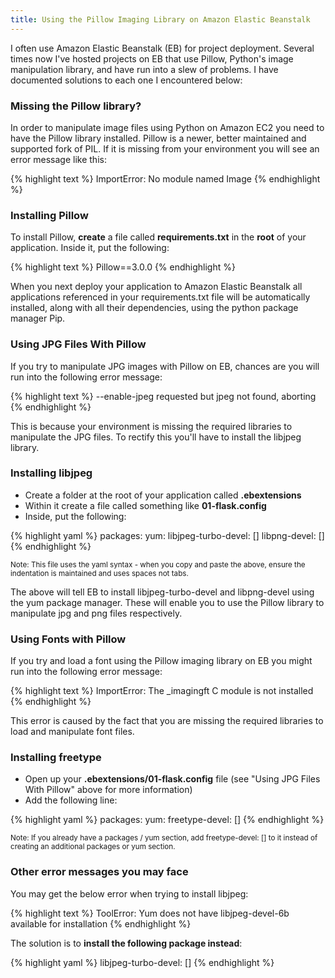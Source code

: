 ```yaml
---
title: Using the Pillow Imaging Library on Amazon Elastic Beanstalk
---
```


I often use Amazon Elastic Beanstalk (EB) for project deployment. Several times now I've hosted projects on EB that use Pillow, Python's image manipulation library, and have run into a slew of problems. I have documented solutions to each one I encountered below:

### Missing the Pillow library?

In order to manipulate image files using Python on Amazon EC2 you need to have the Pillow library installed. Pillow is a newer, better maintained and supported fork of PIL. If it is missing from your environment you will see an error message like this:

{% highlight text %}
ImportError: No module named Image
{% endhighlight %}

### Installing Pillow

To install Pillow, **create** a file called **requirements.txt** in the **root** of your application. Inside it, put the following:

{% highlight text %}
Pillow==3.0.0
{% endhighlight %}

When you next deploy your application to Amazon Elastic Beanstalk all applications referenced in your requirements.txt file will be automatically installed, along with all their dependencies, using the python package manager Pip.

### Using JPG Files With Pillow

If you try to manipulate JPG images with Pillow on EB, chances are you will run into the following error message:

{% highlight text %}
--enable-jpeg requested but jpeg not found, aborting
{% endhighlight %}

This is because your environment is missing the required libraries to manipulate the JPG files. To rectify this you'll have to install the libjpeg library. 

### Installing libjpeg

 - Create a folder at the root of your application called **.ebextensions**
 - Within it create a file called something like **01-flask.config**
 - Inside, put the following:

<!-- Hack to fix code after list markdown bug -->

{% highlight yaml %}
packages:
  yum:
    libjpeg-turbo-devel: []
    libpng-devel: []
{% endhighlight %}

<small>Note: This file uses the yaml syntax - when you copy and paste the above, ensure the indentation is maintained and uses spaces not tabs.</small>

The above will tell EB to install libjpeg-turbo-devel and libpng-devel using the yum package manager. These will enable you to use the Pillow library to manipulate jpg and png files respectively.

### Using Fonts with Pillow

If you try and load a font using the Pillow imaging library on EB you might run into the following error message:

{% highlight text %}
ImportError: The _imagingft C module is not installed
{% endhighlight %}

This error is caused by the fact that you are missing the required libraries to load and manipulate font files.

### Installing freetype

 - Open up your **.ebextensions/01-flask.config** file (see "Using JPG Files With Pillow" above for more information) 
 - Add the following line:

<!-- Hack to fix code after list markdown bug -->

{% highlight yaml %}
packages:
  yum:
    freetype-devel: []
{% endhighlight %}

<small>Note: If you already have a packages / yum section, add freetype-devel: [] to it instead of creating an additional packages or yum section.</small>

### Other error messages you may face

You may get the below error when trying to install libjpeg:

{% highlight text %}
ToolError: Yum does not have libjpeg-devel-6b available for installation
{% endhighlight %}

The solution is to **install the following package instead**:

{% highlight yaml %}
libjpeg-turbo-devel: []
{% endhighlight %}

